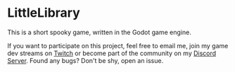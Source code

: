 # LittleLibrary

This is a short spooky game, written in the Godot game engine. 

If you want to participate on this project, feel free to email me, join my game dev streams on [Twitch](https://www.twitch.tv/drotter3000) or become part of the community on my [Discord Server](https://discord.gg/2bennMggU7).
Found any bugs? Don't be shy, open an issue.
